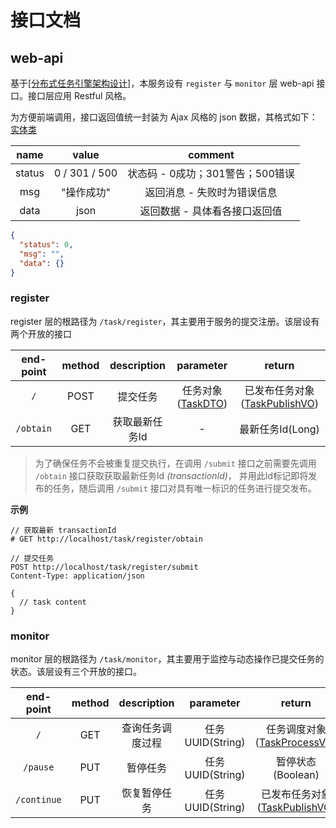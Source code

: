 # 接口文档

## web-api

基于[[分布式任务引擎架构设计]](../README.md)，本服务设有 `register` 与 `monitor` 层 web-api 接口。接口层应用 Restful 风格。

为方便前端调用，接口返回值统一封装为 Ajax 风格的 json 数据，其格式如下：[实体类](../api/src/main/java/dev/jianmu/engine/api/pojo/AjaxResult.java)

|  name  |  value  |  comment  |
|  :----:  |  :----:  |  :----:  |
| status  |  0 / 301 / 500  |  状态码 - 0成功；301警告；500错误 |
| msg  |  "操作成功"  |  返回消息 - 失败时为错误信息  |
| data  |  json  |  返回数据 - 具体看各接口返回值  |

```json
{
  "status": 0,
  "msg": "",
  "data": {}
}
```

### register

register 层的根路径为 `/task/register`，其主要用于服务的提交注册。该层设有两个开放的接口

|  end-point  |  method  |  description  |  parameter  |  return  | 
|  :----:  |  :----:  |  :----:  |  :----:  |  :----:  |
| `/`  |  POST  |  提交任务 |  任务对象([TaskDTO](../api/src/main/java/dev/jianmu/engine/api/dto/TaskDTO.java))  |  已发布任务对象([TaskPublishVO](../api/src/main/java/dev/jianmu/engine/api/vo/TaskPublishVO.java))  |
| `/obtain`  |  GET  |  获取最新任务Id  |  -  |  最新任务Id(Long)  |

> 为了确保任务不会被重复提交执行，在调用 `/submit` 接口之前需要先调用 `/obtain` 接口获取获取最新任务Id _(transactionId)_，
> 并用此Id标记即将发布的任务，随后调用 `/submit` 接口对具有唯一标识的任务进行提交发布。

**示例**
```http request
// 获取最新 transactionId
# GET http://localhost/task/register/obtain

// 提交任务
POST http://localhost/task/register/submit
Content-Type: application/json

{
  // task content
}
```

### monitor

monitor 层的根路径为 `/task/monitor`，其主要用于监控与动态操作已提交任务的状态。该层设有三个开放的接口。

|  end-point  |  method  |  description  |  parameter  |  return  |
|  :----:  |  :----:  |  :----:  |  :----:  |  :----:  |
|  `/`  |  GET  |  查询任务调度过程  |  任务UUID(String)  |  任务调度对象([TaskProcessVO](../api/src/main/java/dev/jianmu/engine/api/vo/TaskProcessVO.java))  |
|  `/pause`  |  PUT  |  暂停任务  |  任务UUID(String)  |  暂停状态(Boolean)  |
|  `/continue`  |  PUT  |  恢复暂停任务  |  任务UUID(String)  |  已发布任务对象([TaskPublishVO](../api/src/main/java/dev/jianmu/engine/api/vo/TaskPublishVO.java))  |
